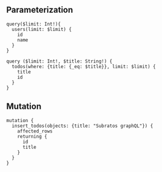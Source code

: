 Parameterization
----------------------------------------------------
```
query($limit: Int!){
  users(limit: $limit) {
    id
    name
  }
}
```

```
query ($limit: Int!, $title: String!) {
  todos(where: {title: {_eq: $title}}, limit: $limit) {
    title
    id
  }
}
```

Mutation
----------------------------------------------------
```
mutation {
  insert_todos(objects: {title: "Subratos graphQL"}) {
    affected_rows
    returning {
      id
      title
    }
  }
}
```
